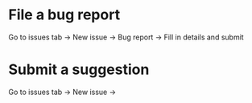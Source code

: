 # File a bug report
Go to issues tab -> New issue -> Bug report -> Fill in details and submit

# Submit a suggestion
Go to issues tab -> New issue -> 
